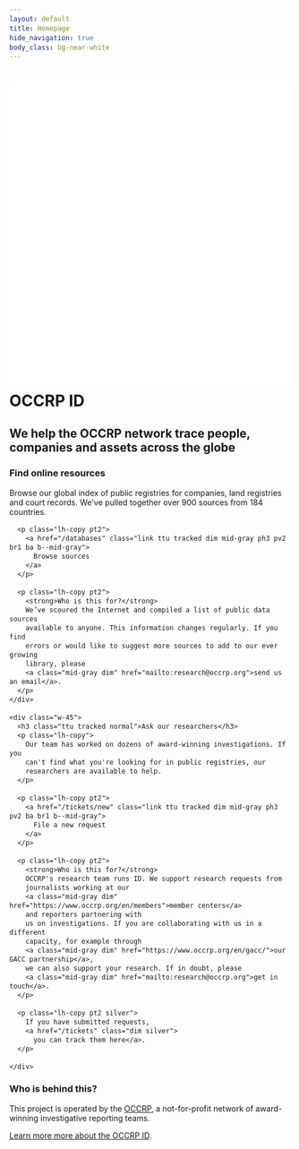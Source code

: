 ```yaml
---
layout: default
title: Homepage
hide_navigation: true
body_class: bg-near-white
---
```


<div class="bg--pattern bg-black bg-center cover bb">
  <div class="center mw8 pv5 tc">
    <h1 class="white ttu tracked-tight normal f1">
      <img class="w2" src="/static/svg/logo-white.svg"> OCCRP ID
    </h1>
    <h2 class="white normal ttu tracked-mega">
      We help the OCCRP network trace people,
      companies and assets across the globe
    </h2>
  </div>
</div>

<div class="bg-white pv5">
  <div class="center mw8 flex justify-between">
    <div class="w-45">
      <h3 class="ttu tracked normal">Find online resources</h3>
      <p class="lh-copy">
        Browse our global index of public registries for companies, land
        registries and court records.
        We've pulled together over 900 sources from 184 countries.
      </p>

      <p class="lh-copy pt2">
        <a href="/databases" class="link ttu tracked dim mid-gray ph3 pv2 br1 ba b--mid-gray">
          Browse sources
        </a>
      </p>

      <p class="lh-copy pt2">
        <strong>Who is this for?</strong>
        We’ve scoured the Internet and compiled a list of public data sources
        available to anyone. This information changes regularly. If you find
        errors or would like to suggest more sources to add to our ever growing
        library, please
        <a class="mid-gray dim" href="mailto:research@occrp.org">send us an email</a>.
      </p>
    </div>

    <div class="w-45">
      <h3 class="ttu tracked normal">Ask our researchers</h3>
      <p class="lh-copy">
        Our team has worked on dozens of award-winning investigations. If you
        can't find what you're looking for in public registries, our
        researchers are available to help.
      </p>

      <p class="lh-copy pt2">
        <a href="/tickets/new" class="link ttu tracked dim mid-gray ph3 pv2 ba br1 b--mid-gray">
          File a new request
        </a>
      </p>

      <p class="lh-copy pt2">
        <strong>Who is this for?</strong>
        OCCRP's research team runs ID. We support research requests from
        journalists working at our
        <a class="mid-gray dim" href="https://www.occrp.org/en/members">member centers</a>
        and reporters partnering with
        us on investigations. If you are collaborating with us in a different
        capacity, for example through
        <a class="mid-gray dim" href="https://www.occrp.org/en/gacc/">our GACC partnership</a>,
        we can also support your research. If in doubt, please
        <a class="mid-gray dim" href="mailto:research@occrp.org">get in touch</a>.
      </p>

      <p class="lh-copy pt2 silver">
        If you have submitted requests,
        <a href="/tickets" class="dim silver">
          you can track them here</a>.
      </p>

    </div>
  </div>
</div>

<div class="center mw8 pv5">
  <h3 class="normal ttu tracked">Who is behind this?</h3>

  <p class="lh-copy">
    This project is operated by the
    <a href="https://www.occrp.org/en/about-us" class="mid-gray dim"
      title="Organized Crime and Corruption Reporting Project"
    >OCCRP</a>,
    a not-for-profit network of award-winning investigative reporting teams.
  </p>

  <p class="lh-copy">
    <a href="/about" class="dim mid-gray">Learn more more about the OCCRP ID</a>.
  </p>
</div>
